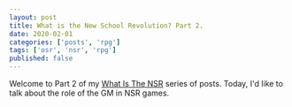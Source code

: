 ```yaml
---
layout: post
title: What is the New School Revolution? Part 2.
date: 2020-02-01
categories: ['posts', 'rpg']
tags: ['osr', 'nsr', 'rpg']
published: false
---
```


Welcome to Part 2 of my [What Is The NSR](https://newschoolrevolution.com/posts/tags/nsr) series of posts. Today, I'd like to talk about the role of the GM in NSR games. 

